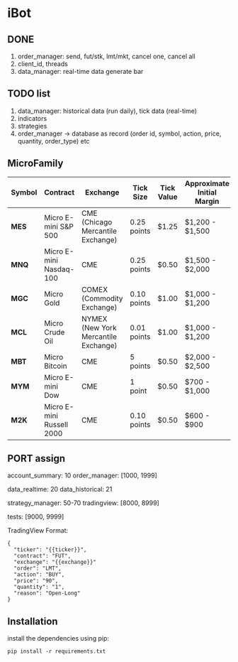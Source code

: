 
# iBot

## DONE 

1. order_manager: send, fut/stk, lmt/mkt, cancel one, cancel all
2. client_id, threads
3. data_manager: real-time data generate bar

## TODO list

1. data_manager: historical data (run daily), tick data (real-time)
2. indicators
3. strategies
4. order_manager -> database as record (order id, symbol, action, price, quantity, order_type) etc 

## MicroFamily

| **Symbol** | **Contract**                      | **Exchange**            | **Tick Size**   | **Tick Value** | **Approximate Initial Margin** |
|------------|-----------------------------------|-------------------------|-----------------|----------------|---------------------------------|
| **MES**    | Micro E-mini S&P 500              | CME (Chicago Mercantile Exchange) | 0.25 points     | $1.25          | $1,200 - $1,500                |
| **MNQ**    | Micro E-mini Nasdaq-100           | CME                     | 0.25 points     | $0.50          | $1,500 - $2,000                |
| **MGC**    | Micro Gold                        | COMEX (Commodity Exchange) | 0.10 points     | $1.00          | $1,000 - $1,200                |
| **MCL**    | Micro Crude Oil                   | NYMEX (New York Mercantile Exchange) | 0.01 points     | $1.00          | $1,000 - $1,200                |
| **MBT**    | Micro Bitcoin                     | CME                     | 5 points        | $0.50          | $2,000 - $2,500                |
| **MYM**    | Micro E-mini Dow                  | CME                     | 1 point         | $0.50          | $700 - $1,000                  |
| **M2K**    | Micro E-mini Russell 2000         | CME                     | 0.10 points     | $0.50          | $600 - $900                    |


## PORT assign

account_summary: 10
order_manager: [1000, 1999]

data_realtime: 20
data_historical: 21 

strategy_manager: 50-70
tradingview: [8000, 8999]

tests: [9000, 9999]

TradingView Format:
```
{
  "ticker": "{{ticker}}",
  "contract": "FUT",
  "exchange": "{{exchange}}"
  "order": "LMT",
  "action": "BUY",
  "price": "90",
  "quantity": "1",
  "reason": "Open-Long"
}
```

## Installation

install the dependencies using pip:
```
pip install -r requirements.txt
```
